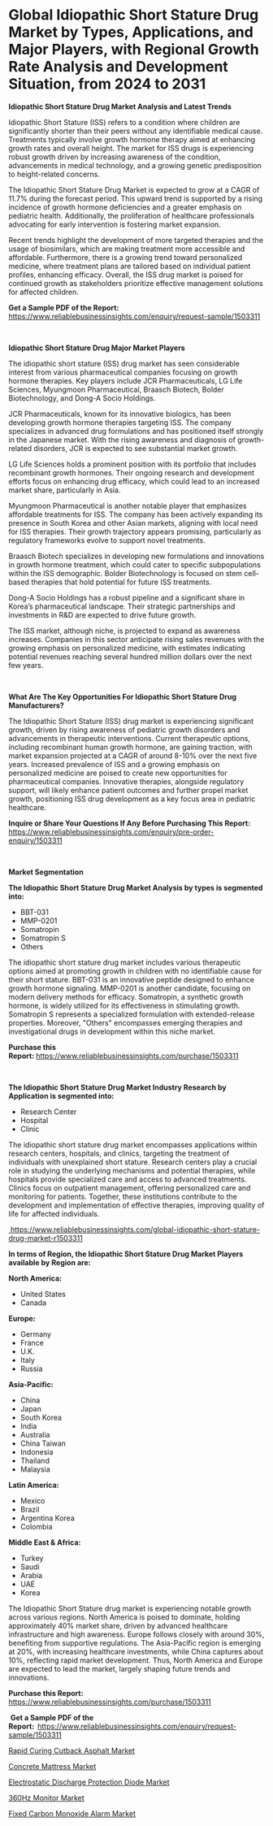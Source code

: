 <p><h1>Global Idiopathic Short Stature Drug Market by Types, Applications, and Major Players, with Regional Growth Rate Analysis and Development Situation, from 2024 to 2031</h1></p><p><strong>Idiopathic Short Stature Drug Market Analysis and Latest Trends</strong></p>
<p><p>Idiopathic Short Stature (ISS) refers to a condition where children are significantly shorter than their peers without any identifiable medical cause. Treatments typically involve growth hormone therapy aimed at enhancing growth rates and overall height. The market for ISS drugs is experiencing robust growth driven by increasing awareness of the condition, advancements in medical technology, and a growing genetic predisposition to height-related concerns.</p><p>The Idiopathic Short Stature Drug Market is expected to grow at a CAGR of 11.7% during the forecast period. This upward trend is supported by a rising incidence of growth hormone deficiencies and a greater emphasis on pediatric health. Additionally, the proliferation of healthcare professionals advocating for early intervention is fostering market expansion. </p><p>Recent trends highlight the development of more targeted therapies and the usage of biosimilars, which are making treatment more accessible and affordable. Furthermore, there is a growing trend toward personalized medicine, where treatment plans are tailored based on individual patient profiles, enhancing efficacy. Overall, the ISS drug market is poised for continued growth as stakeholders prioritize effective management solutions for affected children.</p></p>
<p><strong>Get a Sample PDF of the Report:&nbsp;</strong> <a href="https://www.reliablebusinessinsights.com/enquiry/request-sample/1503311?utm_campaign=63&utm_medium=2&utm_source=Github&utm_content=ia&utm_term=27122024&utm_id=idiopathic-short-stature-drug">https://www.reliablebusinessinsights.com/enquiry/request-sample/1503311</a></p>
<p>&nbsp;</p>
<p><strong>Idiopathic Short Stature Drug Major Market Players</strong></p>
<p><p>The idiopathic short stature (ISS) drug market has seen considerable interest from various pharmaceutical companies focusing on growth hormone therapies. Key players include JCR Pharmaceuticals, LG Life Sciences, Myungmoon Pharmaceutical, Braasch Biotech, Bolder Biotechnology, and Dong-A Socio Holdings.</p><p>JCR Pharmaceuticals, known for its innovative biologics, has been developing growth hormone therapies targeting ISS. The company specializes in advanced drug formulations and has positioned itself strongly in the Japanese market. With the rising awareness and diagnosis of growth-related disorders, JCR is expected to see substantial market growth.</p><p>LG Life Sciences holds a prominent position with its portfolio that includes recombinant growth hormones. Their ongoing research and development efforts focus on enhancing drug efficacy, which could lead to an increased market share, particularly in Asia.</p><p>Myungmoon Pharmaceutical is another notable player that emphasizes affordable treatments for ISS. The company has been actively expanding its presence in South Korea and other Asian markets, aligning with local need for ISS therapies. Their growth trajectory appears promising, particularly as regulatory frameworks evolve to support novel treatments.</p><p>Braasch Biotech specializes in developing new formulations and innovations in growth hormone treatment, which could cater to specific subpopulations within the ISS demographic. Bolder Biotechnology is focused on stem cell-based therapies that hold potential for future ISS treatments.</p><p>Dong-A Socio Holdings has a robust pipeline and a significant share in Korea’s pharmaceutical landscape. Their strategic partnerships and investments in R&D are expected to drive future growth.</p><p>The ISS market, although niche, is projected to expand as awareness increases. Companies in this sector anticipate rising sales revenues with the growing emphasis on personalized medicine, with estimates indicating potential revenues reaching several hundred million dollars over the next few years.</p></p>
<p>&nbsp;</p>
<p><strong>What Are The Key Opportunities For Idiopathic Short Stature Drug Manufacturers?</strong></p>
<p><p>The Idiopathic Short Stature (ISS) drug market is experiencing significant growth, driven by rising awareness of pediatric growth disorders and advancements in therapeutic interventions. Current therapeutic options, including recombinant human growth hormone, are gaining traction, with market expansion projected at a CAGR of around 8-10% over the next five years. Increased prevalence of ISS and a growing emphasis on personalized medicine are poised to create new opportunities for pharmaceutical companies. Innovative therapies, alongside regulatory support, will likely enhance patient outcomes and further propel market growth, positioning ISS drug development as a key focus area in pediatric healthcare.</p></p>
<p><strong>Inquire or Share Your Questions If Any Before Purchasing This Report:</strong> <a href="https://www.reliablebusinessinsights.com/enquiry/pre-order-enquiry/1503311?utm_campaign=63&utm_medium=2&utm_source=Github&utm_content=ia&utm_term=27122024&utm_id=idiopathic-short-stature-drug">https://www.reliablebusinessinsights.com/enquiry/pre-order-enquiry/1503311</a></p>
<p>&nbsp;</p>
<p><strong>Market Segmentation</strong></p>
<p><strong>The Idiopathic Short Stature Drug Market Analysis by types is segmented into:</strong></p>
<p><ul><li>BBT-031</li><li>MMP-0201</li><li>Somatropin</li><li>Somatropin S</li><li>Others</li></ul></p>
<p><p>The idiopathic short stature drug market includes various therapeutic options aimed at promoting growth in children with no identifiable cause for their short stature. BBT-031 is an innovative peptide designed to enhance growth hormone signaling. MMP-0201 is another candidate, focusing on modern delivery methods for efficacy. Somatropin, a synthetic growth hormone, is widely utilized for its effectiveness in stimulating growth. Somatropin S represents a specialized formulation with extended-release properties. Moreover, "Others" encompasses emerging therapies and investigational drugs in development within this niche market.</p></p>
<p><strong>Purchase this Report:&nbsp;</strong><a href="https://www.reliablebusinessinsights.com/purchase/1503311?utm_campaign=63&utm_medium=2&utm_source=Github&utm_content=ia&utm_term=27122024&utm_id=idiopathic-short-stature-drug">https://www.reliablebusinessinsights.com/purchase/1503311</a></p>
<p>&nbsp;</p>
<p><strong>The Idiopathic Short Stature Drug Market Industry Research by Application is segmented into:</strong></p>
<p><ul><li>Research Center</li><li>Hospital</li><li>Clinic</li></ul></p>
<p><p>The idiopathic short stature drug market encompasses applications within research centers, hospitals, and clinics, targeting the treatment of individuals with unexplained short stature. Research centers play a crucial role in studying the underlying mechanisms and potential therapies, while hospitals provide specialized care and access to advanced treatments. Clinics focus on outpatient management, offering personalized care and monitoring for patients. Together, these institutions contribute to the development and implementation of effective therapies, improving quality of life for affected individuals.</p></p>
<p><a href="https://www.reliablebusinessinsights.com/global-idiopathic-short-stature-drug-market-r1503311?utm_campaign=63&utm_medium=2&utm_source=Github&utm_content=ia&utm_term=27122024&utm_id=idiopathic-short-stature-drug">&nbsp;https://www.reliablebusinessinsights.com/global-idiopathic-short-stature-drug-market-r1503311</a></p>
<p><strong>In terms of Region, the Idiopathic Short Stature Drug Market Players available by Region are:</strong></p>
<p>
    <p> <strong> North America: </strong>
        <ul>
            <li>United States</li>
            <li>Canada</li>
        </ul>
        </p> 
    <p> <strong> Europe: </strong>
        <ul>
            <li>Germany</li>
            <li>France</li>
            <li>U.K.</li>
            <li>Italy</li>
            <li>Russia</li>
        </ul>
        </p> 
    <p> <strong> Asia-Pacific: </strong>
        <ul>
            <li>China</li>
            <li>Japan</li>
            <li>South Korea</li>
            <li>India</li>
            <li>Australia</li>
            <li>China Taiwan</li>
            <li>Indonesia</li>
            <li>Thailand</li>
            <li>Malaysia</li>
        </ul>
        </p> 
    <p> <strong> Latin America: </strong>
        <ul>
            <li>Mexico</li>
            <li>Brazil</li>
            <li>Argentina Korea</li>
            <li>Colombia</li>
        </ul>
        </p> 
    <p> <strong> Middle East & Africa: </strong>
        <ul>
            <li>Turkey</li>
            <li>Saudi</li>
            <li>Arabia</li>
            <li>UAE</li>
            <li>Korea</li>
        </ul>
    </p>
    </p>
<p><p>The Idiopathic Short Stature drug market is experiencing notable growth across various regions. North America is poised to dominate, holding approximately 40% market share, driven by advanced healthcare infrastructure and high awareness. Europe follows closely with around 30%, benefiting from supportive regulations. The Asia-Pacific region is emerging at 20%, with increasing healthcare investments, while China captures about 10%, reflecting rapid market development. Thus, North America and Europe are expected to lead the market, largely shaping future trends and innovations.</p></p>
<p><strong>Purchase this Report: </strong><a href="https://www.reliablebusinessinsights.com/purchase/1503311?utm_campaign=63&utm_medium=2&utm_source=Github&utm_content=ia&utm_term=27122024&utm_id=idiopathic-short-stature-drug">https://www.reliablebusinessinsights.com/purchase/1503311</a></p>
<p>&nbsp;<strong>Get a Sample PDF of the Report:&nbsp;&nbsp;</strong><a href="https://www.reliablebusinessinsights.com/enquiry/request-sample/1503311?utm_campaign=63&utm_medium=2&utm_source=Github&utm_content=ia&utm_term=27122024&utm_id=idiopathic-short-stature-drug">https://www.reliablebusinessinsights.com/enquiry/request-sample/1503311</a></p>
<p><strong></strong></p>
<p><p><a href="https://www.linkedin.com/pulse/identifying-growth-drivers-comprehensive-analysis-rapid-curing-d4t6f?utm_campaign=63&utm_medium=2&utm_source=Github&utm_content=ia&utm_term=27122024&utm_id=idiopathic-short-stature-drug">Rapid Curing Cutback Asphalt Market</a></p><p><a href="https://www.linkedin.com/pulse/revenue-insights-concrete-mattress-market-projected-104-cagr-from-ni9cf?utm_campaign=63&utm_medium=2&utm_source=Github&utm_content=ia&utm_term=27122024&utm_id=idiopathic-short-stature-drug">Concrete Mattress Market</a></p><p><a href="https://github.com/millionkaryn68/Market-Research-Report-List-1/blob/main/electrostatic-discharge-protection-diode-market.md?utm_campaign=63&utm_medium=2&utm_source=Github&utm_content=ia&utm_term=27122024&utm_id=idiopathic-short-stature-drug">Electrostatic Discharge Protection Diode Market</a></p><p><a href="https://www.linkedin.com/pulse/driving-forces-behind-360hz-monitor-market-expansion-92-ouv6c?utm_campaign=63&utm_medium=2&utm_source=Github&utm_content=ia&utm_term=27122024&utm_id=idiopathic-short-stature-drug">360Hz Monitor Market</a></p><p><a href="https://github.com/leopardmicheal7019/Market-Research-Report-List-1/blob/main/fixed-carbon-monoxide-alarm-market.md?utm_campaign=63&utm_medium=2&utm_source=Github&utm_content=ia&utm_term=27122024&utm_id=idiopathic-short-stature-drug">Fixed Carbon Monoxide Alarm Market</a></p></p>